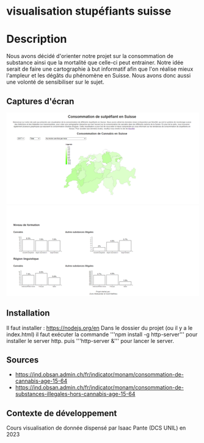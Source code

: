 # visualisation stupéfiants suisse

# Description

Nous avons décidé d'orienter notre projet sur la consommation de substance ainsi que la mortalité que celle-ci peut entrainer. Notre idée serait de faire une cartographie à but informatif afin que l'on réalise mieux l'ampleur et les dégâts du phénomène en Suisse. Nous avons donc aussi une volonté de sensibiliser sur le sujet.

## Captures d'écran

![](https://github.com/CapitainMorgan/visualisation_stup_suisse/blob/main/images/capture1.png)
![](https://github.com/CapitainMorgan/visualisation_stup_suisse/blob/main/images/capture2.png)

## Installation

Il faut installer : https://nodejs.org/en
Dans le dossier du projet (ou il y a le index.html) il faut exécuter la commande 
'''npm install -g http-server''' pour installer le server http.
puis 
'''http-server &''' pour lancer le server.

## Sources

-	https://ind.obsan.admin.ch/fr/indicator/monam/consommation-de-cannabis-age-15-64
-	https://ind.obsan.admin.ch/fr/indicator/monam/consommation-de-substances-illegales-hors-cannabis-age-15-64

## Contexte de développement
Cours visualisation de donnée dispensé par Isaac Pante (DCS UNIL) en 2023
